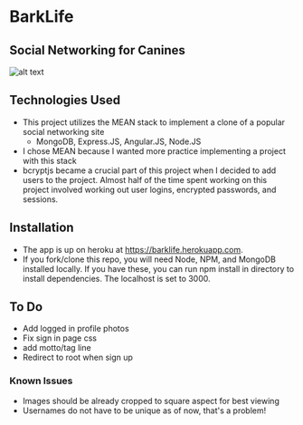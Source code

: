 # BarkLife
## Social Networking for Canines
![alt text](http://i.imgur.com/P2Zih4j.png "BarkLife")

## Technologies Used
- This project utilizes the MEAN stack to implement a clone of a popular social networking site
  - MongoDB, Express.JS, Angular.JS, Node.JS
- I chose MEAN because I wanted more practice implementing a project with this stack
- bcryptjs became a crucial part of this project when I decided to add users to the project. Almost half of the time spent working on this project involved working out user logins, encrypted passwords, and sessions.

## Installation
- The app is up on heroku at https://barklife.herokuapp.com.
- If you fork/clone this repo, you will need Node, NPM, and MongoDB installed locally. If you have these, you can run npm install in directory to install dependencies. The localhost is set to 3000.


## To Do
- Add logged in profile photos
- Fix sign in page css
- add motto/tag line
- Redirect to root when sign up

### Known Issues
- Images should be already cropped to square aspect for best viewing
- Usernames do not have to be unique as of now, that's a problem!
